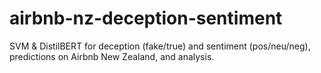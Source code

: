 # airbnb-nz-deception-sentiment
SVM &amp; DistilBERT for deception (fake/true) and sentiment (pos/neu/neg), predictions on Airbnb New Zealand, and analysis.
